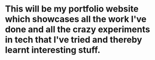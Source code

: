 # This will be my portfolio website which showcases all the work I've done and all the crazy experiments in tech that I've tried and thereby learnt interesting stuff.